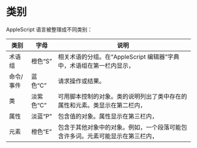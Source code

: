 # 类别

AppleScript 语言被整理成不同类别：

| 类别    | 字母     | 说明                                        |
| ----- | ------ | ----------------------------------------- |
| 术语组   | 橙色“S”  | 相关术语的分组。在“AppleScript 编辑器”字典中，术语组在第一栏内显示， |
| 命令/事件 | 蓝色“C”  | 请求操作或结果。                                  |
| 类     | 淡紫色“C” | 可用脚本控制的对象。类的说明列出了类中存在的属性和元素。类显示在第二栏内，     |
| 属性    | 淡蓝“P”  | 包含值的对象。属性显示在第三栏内，                         |
| 元素    | 橙色“E”  | 包含于其他对象中的对象。例如，一个段落可能包含许多词。元素可能显示在第三栏内，   |
